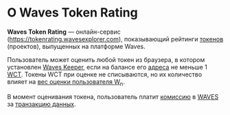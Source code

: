 # О Waves Token Rating

**Waves Token Rating** — онлайн-сервис (<https://tokenrating.wavesexplorer.com>), показывающий рейтинги [токенов](/blockchain/token.md) (проектов), выпущенных на платформе Waves.

Пользователь может оценить любой токен из браузера, в котором установлен [Waves Keeper](/waves-keeper/about-waves-keeper.md), если на балансе его [адреса](/blockchain/address.md) не меньше 1 [WCT](/blockchain/token/wct.md). Токены WCT при оценке не списываются, но их количество влияет на [вес оценки пользователя W<sub>n</sub>](/waves-token-rating/rating-formula.md).

В момент оценивания токена, пользователь платит [комиссию](/blockchain/transaction-fee.md) в [WAVES](/blockchain/token/waves.md) за [транзакцию данных](/blockchain/transaction-type/data-transaction.md).
